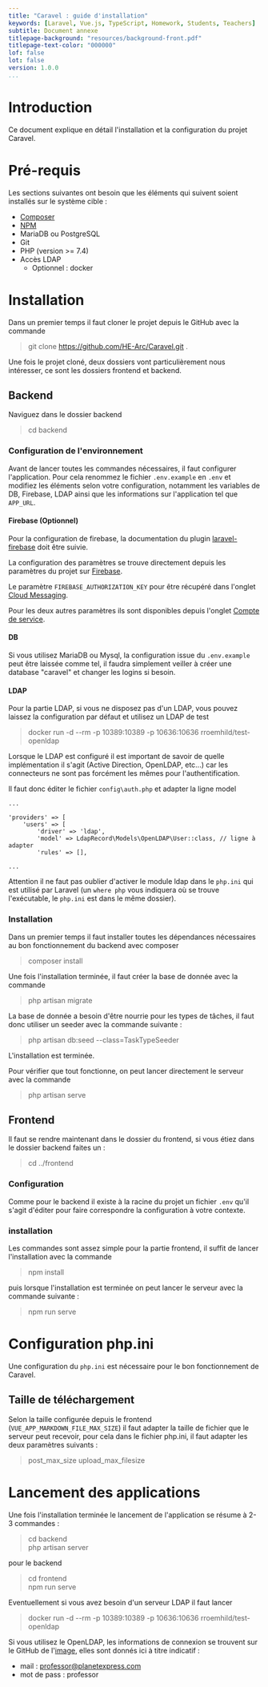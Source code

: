 ```yaml
---
title: "Caravel : guide d'installation"
keywords: [Laravel, Vue.js, TypeScript, Homework, Students, Teachers]
subtitle: Document annexe
titlepage-background: "resources/background-front.pdf"
titlepage-text-color: "000000"
lof: false
lot: false
version: 1.0.0
...
```


# Introduction
Ce document explique en détail l'installation et la configuration du projet Caravel.

# Pré-requis
Les sections suivantes ont besoin que les éléments qui suivent soient installés sur le système cible :

* [Composer](https://getcomposer.org/)
* [NPM](https://www.npmjs.com/)
* MariaDB ou PostgreSQL
* Git
* PHP (version >= 7.4)
* Accès LDAP
  * Optionnel : docker

# Installation
Dans un premier temps il faut cloner le projet depuis le GitHub avec la commande 

> git clone https://github.com/HE-Arc/Caravel.git .

Une fois le projet cloné, deux dossiers vont particulièrement nous intéresser, ce sont les dossiers frontend et backend.

## Backend
Naviguez dans le dossier backend

> cd backend

### Configuration de l'environnement
Avant de lancer toutes les commandes nécessaires, il faut configurer l'application. Pour cela renommez le fichier `.env.example` en `.env` et modifiez les éléments selon votre configuration, notamment les variables de DB, Firebase, LDAP ainsi que les informations sur l'application tel que `APP_URL`.

#### Firebase (Optionnel)
Pour la configuration de firebase, la documentation du plugin [laravel-firebase](https://github.com/kreait/laravel-firebase#configuration) doit être suivie.

La configuration des paramètres se trouve directement depuis les paramètres du projet sur [Firebase](https://console.firebase.google.com/project/caravel-f05cb/).

Le paramètre `FIREBASE_AUTHORIZATION_KEY` pour être récupéré dans l'onglet [Cloud Messaging](https://console.firebase.google.com/project/caravel-f05cb/settings/cloudmessaging).

Pour les deux autres paramètres ils sont disponibles depuis l'onglet [Compte de service](https://console.firebase.google.com/project/caravel-f05cb/settings/serviceaccounts/adminsdk).

#### DB
Si vous utilisez MariaDB ou Mysql, la configuration issue du `.env.example` peut être laissée comme tel, il faudra simplement veiller à créer une database "caravel" et changer les logins si besoin.

#### LDAP 
Pour la partie LDAP, si vous ne disposez pas d'un LDAP, vous pouvez laissez la configuration par défaut et utilisez un LDAP de test 

> docker run -d --rm -p 10389:10389 -p 10636:10636 rroemhild/test-openldap

Lorsque le LDAP est configuré il est important de savoir de quelle implémentation il s'agit (Active Direction, OpenLDAP, etc...) car les connecteurs ne sont pas forcément les mêmes pour l'authentification. 

Il faut donc éditer le fichier `config\auth.php` et adapter la ligne model 

```{.php caption="configuration de la connexion LDAP"}
...

'providers' => [
    'users' => [
        'driver' => 'ldap',
        'model' => LdapRecord\Models\OpenLDAP\User::class, // ligne à adapter
        'rules' => [],

...
```

Attention il ne faut pas oublier d'activer le module ldap dans le `php.ini` qui est utilisé par Laravel (un `where php` vous indiquera où se trouve l'exécutable, le `php.ini` est dans le même dossier).

### Installation
Dans un premier temps il faut installer toutes les dépendances nécessaires au bon fonctionnement du backend avec composer

> composer install

Une fois l'installation terminée, il faut créer la base de donnée avec la commande 

> php artisan migrate

La base de donnée a besoin d'être nourrie pour les types de tâches, il faut donc utiliser un seeder avec la commande suivante :

> php artisan db:seed --class=TaskTypeSeeder

L'installation est terminée.

Pour vérifier que tout fonctionne, on peut lancer directement le serveur avec la commande 

> php artisan serve

## Frontend
Il faut se rendre maintenant dans le dossier du frontend, si vous étiez dans le dossier backend faites un : 

> cd ../frontend

### Configuration 
Comme pour le backend il existe à la racine du projet un fichier `.env` qu'il s'agit d'éditer pour faire correspondre la configuration à votre contexte.

### installation
Les commandes sont assez simple pour la partie frontend, il suffit de lancer l'installation avec la commande 

> npm install

puis lorsque l'installation est terminée on peut lancer le serveur avec la commande suivante : 

> npm run serve


# Configuration php.ini
Une configuration du `php.ini` est nécessaire pour le bon fonctionnement de Caravel.

## Taille de téléchargement
Selon la taille configurée depuis le frontend (`VUE_APP_MARKDOWN_FILE_MAX_SIZE`) il faut adapter la taille de fichier que le serveur peut recevoir, pour cela dans le fichier php.ini, il faut adapter les deux paramètres suivants : 

> post_max_size
> upload_max_filesize

# Lancement des applications 
Une fois l'installation terminée le lancement de l'application se résume à 2-3 commandes : 

> cd backend \
> php artisan server

pour le backend 

> cd frontend \
> npm run serve

Eventuellement si vous avez besoin d'un serveur LDAP il faut lancer 

> docker run -d --rm -p 10389:10389 -p 10636:10636 rroemhild/test-openldap

Si vous utilisez le OpenLDAP, les informations de connexion se trouvent sur le GitHub de l'[image](https://github.com/rroemhild/docker-test-openldap), elles sont donnés ici à titre indicatif :

* mail : professor@planetexpress.com
* mot de pass : professor
